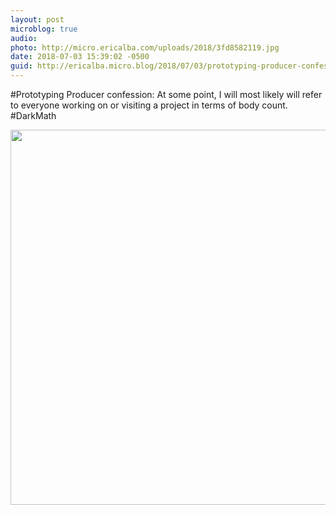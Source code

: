 ```yaml
---
layout: post
microblog: true
audio: 
photo: http://micro.ericalba.com/uploads/2018/3fd8582119.jpg
date: 2018-07-03 15:39:02 -0500
guid: http://ericalba.micro.blog/2018/07/03/prototyping-producer-confession.html
---
```

#Prototyping
Producer confession: At some point, I will most likely will refer to everyone working on or visiting a project in terms of body count. #DarkMath

<img src="http://micro.ericalba.com/uploads/2018/3fd8582119.jpg" width="600" height="600" />
